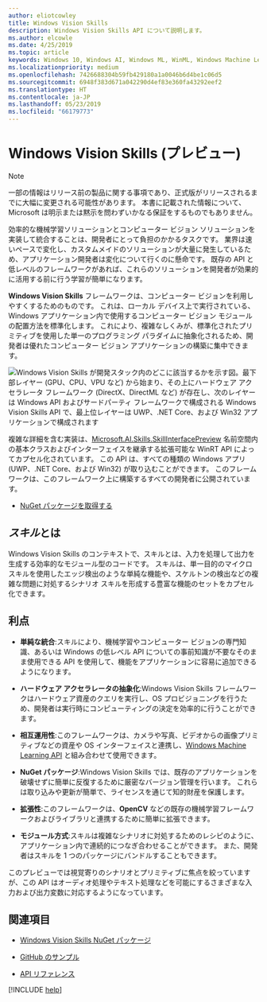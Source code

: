 ```yaml
---
author: eliotcowley
title: Windows Vision Skills
description: Windows Vision Skills API について説明します。
ms.author: elcowle
ms.date: 4/25/2019
ms.topic: article
keywords: Windows 10, Windows AI, Windows ML, WinML, Windows Machine Learning, Windows Vision Skills
ms.localizationpriority: medium
ms.openlocfilehash: 7426688304b59fb429180a1a0046b6d4be1c06d5
ms.sourcegitcommit: 6948f383d671a042290d4ef83e360fa43292eef2
ms.translationtype: HT
ms.contentlocale: ja-JP
ms.lasthandoff: 05/23/2019
ms.locfileid: "66179773"
---
```

# <a name="windows-vision-skills-preview"></a>Windows Vision Skills (プレビュー)

> [!NOTE]
> 一部の情報はリリース前の製品に関する事項であり、正式版がリリースされるまでに大幅に変更される可能性があります。 本書に記載された情報について、Microsoft は明示または黙示を問わずいかなる保証をするものでもありません。

効率的な機械学習ソリューションとコンピューター ビジョン ソリューションを実装して統合することは、開発者にとって負担のかかるタスクです。 業界は速いペースで変化し、カスタムメイドのソリューションが大量に発生しているため、アプリケーション開発者は変化について行くのに懸命です。 既存の API と低レベルのフレームワークがあれば、これらのソリューションを開発者が効果的に活用する前に行う学習が簡単になります。

**Windows Vision Skills** フレームワークは、コンピューター ビジョンを利用しやすくするためのものです。 これは、ローカル デバイス上で実行されている、Windows アプリケーション内で使用するコンピューター ビジョン モジュールの配置方法を標準化します。 これにより、複雑なしくみが、標準化されたプリミティブを使用した単一のプログラミング パラダイムに抽象化されるため、開発者は優れたコンピューター ビジョン アプリケーションの構築に集中できます。

![Windows Vision Skills が開発スタック内のどこに該当するかを示す図。最下部レイヤー (GPU、CPU、VPU など) から始まり、その上にハードウェア アクセラレータ フレームワーク (DirectX、DirectML など) が存在し、次のレイヤーは Windows API およびサードパーティ フレームワークで構成される Windows Vision Skills API で、最上位レイヤーは UWP、.NET Core、および Win32 アプリケーションで構成されます](../images/vision-skills-diagram2-wide.png)

複雑な詳細を含む実装は、[Microsoft.AI.Skills.SkillInterfacePreview](https://docs.microsoft.com/dotnet/api/microsoft.ai.skills.skillinterfacepreview) 名前空間内の基本クラスおよびインターフェイスを継承する拡張可能な WinRT API によってカプセル化されています。 この API は、すべての種類の Windows アプリ (UWP、.NET Core、および Win32) が取り込むことができます。 このフレームワークは、このフレームワーク上に構築するすべての開発者に公開されています。

* [NuGet パッケージを取得する](https://www.nuget.org/packages/Microsoft.AI.Skills.SkillInterfacePreview/)

## <a name="what-is-a-skill"></a>*スキル*とは

Windows Vision Skills のコンテキストで、スキルとは、入力を処理して出力を生成する効率的なモジュール型のコードです。 スキルは、単一目的のマイクロスキルを使用したエッジ検出のような単純な機能や、スケルトンの検出などの複雑な問題に対処するシナリオ スキルを形成する豊富な機能のセットをカプセル化できます。

## <a name="benefits"></a>利点

- **単純な統合**:スキルにより、機械学習やコンピューター ビジョンの専門知識、あるいは Windows の低レベル API についての事前知識が不要なそのまま使用できる API を使用して、機能をアプリケーションに容易に追加できるようになります。

- **ハードウェア アクセラレータの抽象化**:Windows Vision Skills フレームワークはハードウェア資産のクエリを実行し、OS プロビジョニングを行うため、開発者は実行時にコンピューティングの決定を効率的に行うことができます。

- **相互運用性**:このフレームワークは、カメラや写真、ビデオからの画像プリミティブなどの資産や OS インターフェイスと連携し、[Windows Machine Learning API](../windows-ml/index.md) と組み合わせて使用できます。

- **NuGet パッケージ**:Windows Vision Skills では、既存のアプリケーションを破壊せずに簡単に反復するために厳密なバージョン管理を行います。 これらは取り込みや更新が簡単で、ライセンスを通じて知的財産を保護します。

- **拡張性**:このフレームワークは、**OpenCV** などの既存の機械学習フレームワークおよびライブラリと連携するために簡単に拡張できます。

- **モジュール方式**:スキルは複雑なシナリオに対処するためのレシピのように、アプリケーション内で連続的につなぎ合わせることができます。 また、開発者はスキルを 1 つのパッケージにバンドルすることもできます。

このプレビューでは視覚寄りのシナリオとプリミティブに焦点を絞っていますが、この API はオーディオ処理やテキスト処理などを可能にするさまざまな入力および出力変数に対応するようになっています。

## <a name="see-also"></a>関連項目

- [Windows Vision Skills NuGet パッケージ](https://www.nuget.org/profiles/VisionSkills)

- [GitHub のサンプル](https://github.com/Microsoft/WindowsVisionSkillsPreview)

- [API リファレンス](https://docs.microsoft.com/dotnet/api/microsoft.ai.skills.skillinterfacepreview)

[!INCLUDE [help](../includes/get-help-vision.md)]
